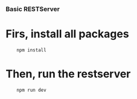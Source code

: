 ### Basic RESTServer

# Firs, install all packages
```
    npm install
```

# Then, run the restserver
```
    npm run dev
```

